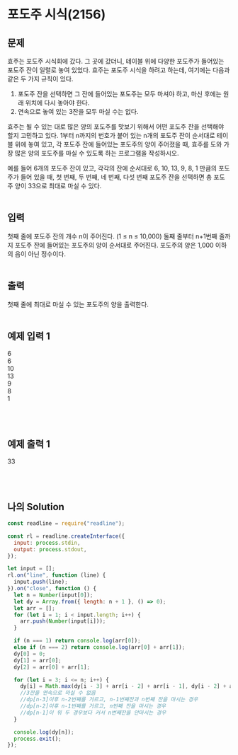 # 포도주 시식(2156)

## 문제

효주는 포도주 시식회에 갔다. 그 곳에 갔더니, 테이블 위에 다양한 포도주가 들어있는 포도주 잔이 일렬로 놓여 있었다. 효주는 포도주 시식을 하려고 하는데, 여기에는 다음과 같은 두 가지 규칙이 있다.

1. 포도주 잔을 선택하면 그 잔에 들어있는 포도주는 모두 마셔야 하고, 마신 후에는 원래 위치에 다시 놓아야 한다.
2. 연속으로 놓여 있는 3잔을 모두 마실 수는 없다.


효주는 될 수 있는 대로 많은 양의 포도주를 맛보기 위해서 어떤 포도주 잔을 선택해야 할지 고민하고 있다. 1부터 n까지의 번호가 붙어 있는 n개의 포도주 잔이 순서대로 테이블 위에 놓여 있고, 각 포도주 잔에 들어있는 포도주의 양이 주어졌을 때, 효주를 도와 가장 많은 양의 포도주를 마실 수 있도록 하는 프로그램을 작성하시오. 

예를 들어 6개의 포도주 잔이 있고, 각각의 잔에 순서대로 6, 10, 13, 9, 8, 1 만큼의 포도주가 들어 있을 때, 첫 번째, 두 번째, 네 번째, 다섯 번째 포도주 잔을 선택하면 총 포도주 양이 33으로 최대로 마실 수 있다.
<br/>
<br/>

## 입력

첫째 줄에 포도주 잔의 개수 n이 주어진다. (1 ≤ n ≤ 10,000) 둘째 줄부터 n+1번째 줄까지 포도주 잔에 들어있는 포도주의 양이 순서대로 주어진다. 포도주의 양은 1,000 이하의 음이 아닌 정수이다.
<br/>
<br/>

## 출력

첫째 줄에 최대로 마실 수 있는 포도주의 양을 출력한다.
<br/>
<br/>

## 예제 입력 1

6<br/>
6<br/>
10<br/>
13<br/>
9<br/>
8<br/>
1

<br/>
<br/>

## 예제 출력 1

33

<br/>
<br/>


## 나의 Solution

```javascript
const readline = require("readline");

const rl = readline.createInterface({
  input: process.stdin,
  output: process.stdout,
});

let input = [];
rl.on("line", function (line) {
  input.push(line);
}).on("close", function () {
  let n = Number(input[0]);
  let dy = Array.from({ length: n + 1 }, () => 0);
  let arr = [];
  for (let i = 1; i < input.length; i++) {
    arr.push(Number(input[i]));
  }

  if (n === 1) return console.log(arr[0]);
  else if (n === 2) return console.log(arr[0] + arr[1]);
  dy[0] = 0;
  dy[1] = arr[0];
  dy[2] = arr[0] + arr[1];

  for (let i = 3; i <= n; i++) {
    dy[i] = Math.max(dy[i - 3] + arr[i - 2] + arr[i - 1], dy[i - 2] + arr[i - 1], dy[i - 1]);
    //3잔을 연속으로 마실 수 없음
    //dp[n-3]이후 n-2번째를 거르고, n-1번째잔과 n번째 잔을 마시는 경우
    //dp[n-2]이후 n-1번째를 거르고, n번째 잔을 마시는 경우
    //dp[n-1]이 위 두 경우보다 커서 n번째잔을 안마시는 경우
  }

  console.log(dy[n]);
  process.exit();
});
```